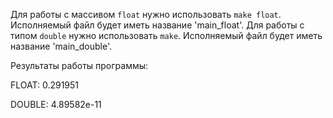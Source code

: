 Для работы с массивом `float` нужно использовать `make float`. Исполняемый файл будет иметь название 'main_float'.
Для работы с типом `double` нужно использовать ```make```. Исполняемый файл будет иметь название 'main_double'.

Результаты работы программы:

FLOAT: 0.291951

DOUBLE: 4.89582e-11
